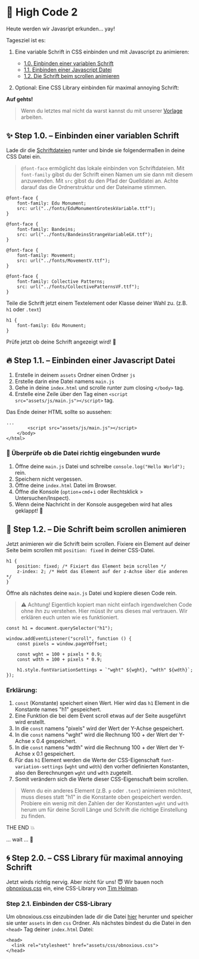 # :crystal_ball: High Code 2

Heute werden wir Javasript erkunden... yay!

Tagesziel ist es:

1. Eine variable Schrift in CSS einbinden und mit Javascript zu animieren:

   - [1.0. Einbinden einer variablen Schrift](https://github.com/AmyraRadwan/High-Code-2#sparkles-step-10--einbinden-einer-variablen-schrift)
   - [1.1. Einbinden einer Javascript Datei](https://github.com/AmyraRadwan/High-Code-2#fire-step-11--einbinden-einer-javascript-datei)
   - [1.2. Die Schrift beim scrollen animieren](https://github.com/AmyraRadwan/High-Code-2#dizzy-step-12--die-schrift-beim-scrollen-animieren)

2. Optional: Eine CSS Library einbinden für maximal annoying Schrift:

**Auf gehts!**

> Wenn du letztes mal nicht da warst kannst du mit unserer [Vorlage]() arbeiten.

## :sparkles: Step 1.0. – Einbinden einer variablen Schrift

Lade dir die [Schriftdateien](https://github.com/AmyraRadwan/High-Code-2/tree/main/assets/fonts) runter und binde sie folgendermaßen in deine CSS Datei ein.

> `@font-face` ermöglicht das lokale einbinden von Schriftdateien. Mit `font-family` gibst du der Schrift einen Namen um sie dann mit diesem anzuwenden. Mit `src` gibst du den Pfad der Quelldatei an. Achte darauf das die Ordnerstruktur und der Dateiname stimmen.

```
@font-face {
	font-family: Edu Monument;
	src: url("../fonts/EduMonumentGroteskVariable.ttf");
}

@font-face {
	font-family: Bandeins;
	src: url("../fonts/BandeinsStrangeVariableGX.ttf");
}

@font-face {
	font-family: Movement;
	src: url("../fonts/MovementV.ttf");
}

@font-face {
	font-family: Collective Patterns;
	src: url("../fonts/CollectivePatternsVF.ttf");
}
```

Teile die Schrift jetzt einem Textelement oder Klasse deiner Wahl zu. (z.B. `h1` oder `.text`)

```
h1 {
    font-family: Edu Monument;
}
```

Prüfe jetzt ob deine Schrift angezeigt wird! :eyes:

## :fire: Step 1.1. – Einbinden einer Javascript Datei

1. Erstelle in deinem `assets` Ordner einen Ordner `js`
2. Erstelle darin eine Datei namens `main.js`
3. Gehe in deine `index.html` und scrolle runter zum closing `</body>` tag.
4. Erstelle eine Zeile über den Tag einen `<script src="assets/js/main.js"></script>` tag.

Das Ende deiner HTML sollte so aussehen:

```
...
        <script src="assets/js/main.js"></script>
    </body>
</html>
```

### :link: Überprüfe ob die Datei richtig eingebunden wurde

1. Öffne deine `main.js` Datei und schreibe `console.log("Hello World");` rein.
2. Speichern nicht vergessen.
3. Öffne deine `index.html` Datei im Browser.
4. Öffne die Konsole (`option`+`cmd`+`i` oder Rechtsklick > Untersuchen/Inspect).
5. Wenn deine Nachricht in der Konsole ausgegeben wird hat alles geklappt! :clap:

## :dizzy: Step 1.2. – Die Schrift beim scrollen animieren

Jetzt animieren wir die Schrift beim scrollen.
Fixiere ein Element auf deiner Seite beim scrollen mit `position: fixed` in deiner CSS-Datei.

```
h1 {
    position: fixed; /* Fixiert das Element beim scrollen */
    z-index: 2; /* Hebt das Element auf der z-Achse über die anderen */
}
```

Öffne als nächstes deine `main.js` Datei und kopiere diesen Code rein.

> :warning: Achtung! Eigentlich kopiert man nicht einfach irgendwelchen Code ohne ihn zu verstehen. Hier müsst ihr uns dieses mal vertrauen. Wir erklären euch unten wie es funktioniert.

```
const h1 = document.querySelector("h1");

window.addEventListener("scroll", function () {
	const pixels = window.pageYOffset;

	const wght = 100 + pixels * 0.9;
	const wdth = 100 + pixels * 0.9;

	h1.style.fontVariationSettings = `"wght" ${wght}, "wdth" ${wdth}`;
});
```

### Erklärung:

1. `const` (Konstante) speichert einen Wert. Hier wird das `h1` Element in die Konstante names "h1" gespeichert.
2. Eine Funktion die bei dem Event scroll etwas auf der Seite ausgeführt wird erstellt.
3. In die `const` namens "pixels" wird der Wert der Y-Achse gespeichert.
4. In die `const` namens "wght" wird die Rechnung 100 + der Wert der Y-Achse x 0.4 gespeichert.
5. In die `const` namens "wdth" wird die Rechnung 100 + der Wert der Y-Achse x 0.1 gespeichert.
6. Für das `h1` Element werden die Werte der CSS-Eigenschaft `font-variation-settings` (`wght` und `wdth`) den vorher definierten Konstanten, also den Berechnungen `wght` und `wdth` zugeteilt.
7. Somit verändern sich die Werte dieser CSS-Eigenschaft beim scrollen.

> Wenn du ein anderes Element (z.B. `p` oder `.text`) animieren möchtest, muss dieses statt "h1" in die Konstante oben gespeichert werden. Probiere ein wenig mit den Zahlen der der Konstanten `wght` und `wdth` herum um für deine Scroll Länge und Schrift die richtige Einstellung zu finden.

THE END :boom:

... wait ... :shit:

## :cyclone: Step 2.0. – CSS Library für maximal annoying Schrift

Jetzt wirds richtig nervig. Aber nicht für uns! :innocent:
Wir bauen noch [obnoxious.css](https://tholman.com/obnoxious/) ein, eine CSS-Library von [Tim Holman](https://github.com/tholman).

### Step 2.1. Einbinden der CSS-Library

Um obnoxious.css einzubinden lade dir die Datei [hier]() herunter und speicher sie unter `assets` in den `css` Ordner. Als nächstes bindest du die Datei in den `<head>` Tag deiner `index.html` Datei:

```
<head>
  <link rel="stylesheet" href="assets/css/obnoxious.css">
</head>
```
